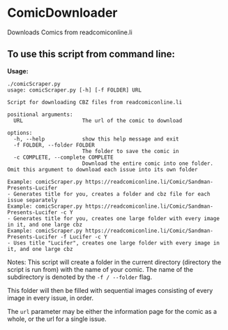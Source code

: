 # ComicDownloader

Downloads Comics from readcomiconline.li


## To use this script from command line:

**Usage:**

```shell
./comicScraper.py
usage: comicScraper.py [-h] [-f FOLDER] URL

Script for downloading CBZ files from readcomiconline.li

positional arguments:
  URL                   The url of the comic to download

options:
  -h, --help            show this help message and exit
  -f FOLDER, --folder FOLDER
                        The folder to save the comic in
  -c COMPLETE, --complete COMPLETE
                        Download the entire comic into one folder. Omit this argument to download each issue into its own folder

Example: comicScraper.py https://readcomiconline.li/Comic/Sandman-Presents-Lucifer
- Generates title for you, creates a folder and cbz file for each issue separately
Example: comicScraper.py https://readcomiconline.li/Comic/Sandman-Presents-Lucifer -c Y
- Generates title for you, creates one large folder with every image in it, and one large cbz
Example: comicScraper.py https://readcomiconline.li/Comic/Sandman-Presents-Lucifer -f Lucifer -c Y
- Uses title "Lucifer", creates one large folder with every image in it, and one large cbz
```

Notes:
This script will create a folder in the current directory (directory the script is run from) with the name of your comic. The name of the subdirectory is denoted by the `-f / --folder` flag.

This folder will then be filled with sequential images consisting of every image in every issue, in order.

The `url` parameter may be either the information page for the comic as a whole, or the url for a single issue.
